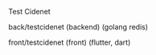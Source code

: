 
Test Cidenet


back/testcidenet (backend) (golang redis)

front/testcidenet (front) (flutter, dart)
